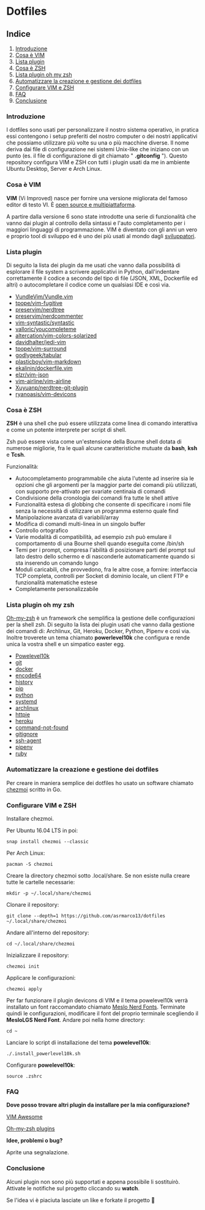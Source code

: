 # Dotfiles

## **Indice**
1. [Introduzione](#introduzione)
2. [Cosa è VIM](#cosa-è-vim)
3. [Lista plugin](#lista-plugin)
4. [Cosa è ZSH](#cosa-è-zsh)
5. [Lista plugin oh my zsh](#lista-plugin-oh-my-zsh)
5. [Automatizzare la creazione e gestione dei dotfiles](#automatizzare-la-creazione-e-gestione-dei-dotfiles)
6. [Configurare VIM e ZSH](#configurare-vim-e-zsh)
7. [FAQ](#faq)
8. [Conclusione](#conclusione)

### Introduzione

I dotfiles sono usati per personalizzare il nostro sistema operativo, in pratica essi contengono i setup preferiti del nostro computer o dei nostri applicativi che possiamo utilizzare più volte su una o più macchine diverse. Il nome deriva dai file di configurazione nei sistemi Unix-like che iniziano con un punto (es. il file di configurazione di git chiamato " **.gitconfig** "). Questo repository configura VIM e ZSH con tutti i plugin usati da me in ambiente Ubuntu Desktop, Server e Arch Linux.

### Cosa è VIM

**VIM** (Vi Improved) nasce per fornire una versione migliorata del famoso editor di testo VI. È [open source e multipiattaforma](https://www.vim.org/).

A partire dalla versione 6 sono state introdotte una serie di funzionalità che vanno dai plugin al controllo della sintassi e l'auto completamento per i maggiori linguaggi di programmazione. VIM è diventato con gli anni un vero e proprio tool di sviluppo ed è uno dei più usati al mondo dagli [sviluppatori](https://insights.stackoverflow.com/survey/2019#technology-_-most-popular-development-environments).

### Lista plugin

Di seguito la lista dei plugin da me usati che vanno dalla possibilità di esplorare il file system a scrivere applicativi in Python, dall'indentare correttamente il codice a secondo del tipo di file (JSON, XML, Dockerfile ed altri) o autocompletare il codice come un qualsiasi IDE e così via.

- [VundleVim/Vundle.vim](https://github.com/VundleVim/Vundle.vim)
- [tpope/vim-fugitive](https://github.com/tpope/vim-fugitive.git)
- [preservim/nerdtree](https://github.com/preservim/nerdtree)
- [preservim/nerdcommenter](https://github.com/preservim/nerdcommenter)
- [vim-syntastic/syntastic](https://github.com/vim-syntastic/syntastic)
- [valloric/youcompleteme](https://vimawesome.com/plugin/youcompleteme)
- [altercation/vim-colors-solarized](https://github.com/altercation/vim-colors-solarized)
- [davidhalter/jedi-vim](https://github.com/davidhalter/jedi-vim)
- [tpope/vim-surround](https://github.com/tpope/vim-surround.git)
- [godlygeek/tabular](https://github.com/godlygeek/tabular.git)
- [plasticboy/vim-markdown](https://github.com/plasticboy/vim-markdown.git)
- [ekalinin/dockerfile.vim](https://github.com/ekalinin/Dockerfile.vim.git)
- [elzr/vim-json](https://github.com/elzr/vim-json.git)
- [vim-airline/vim-airline](https://github.com/vim-airline/vim-airline.git)
- [Xuyuanp/nerdtree-git-plugin](https://github.com/Xuyuanp/nerdtree-git-plugin)
- [ryanoasis/vim-devicons](https://github.com/ryanoasis/vim-devicons)

### Cosa è ZSH

**ZSH** è una shell che può essere utilizzata come linea di comando interattiva e come un potente interprete per script di shell.

Zsh può essere vista come un'estensione della Bourne shell dotata di numerose migliorie, fra le quali alcune caratteristiche mutuate da **bash**, **ksh** e **Tcsh**.

Funzionalità:
- Autocompletamento programmabile che aiuta l'utente ad inserire sia le opzioni che gli argomenti per la maggior parte dei comandi più utilizzati, con supporto pre-attivato per svariate centinaia di comandi
- Condivisione della cronologia dei comandi fra tutte le shell attive
- Funzionalità estesa di globbing che consente di specificare i nomi file senza la necessità di utilizzare un programma esterno quale find
- Manipolazione avanzata di variabili/array
- Modifica di comandi multi-linea in un singolo buffer
- Controllo ortografico
- Varie modalità di compatibilità, ad esempio zsh può emulare il comportamento di una Bourne shell quando eseguita come /bin/sh
- Temi per i prompt, compresa l'abilità di posizionare parti del prompt sul lato destro dello schermo e di nasconderle automaticamente quando si sta inserendo un comando lungo
- Moduli caricabili, che provvedono, fra le altre cose, a fornire: interfaccia TCP completa, controlli per Socket di dominio locale, un client FTP e funzionalità matematiche estese
- Completamente personalizzabile

### Lista plugin oh my zsh

[Oh-my-zsh](https://github.com/ohmyzsh/ohmyzsh) è un framework che semplifica la gestione delle configurazioni per la shell zsh. Di seguito la lista dei plugin usati che vanno dalla gestione dei comandi di: Archlinux, Git, Heroku, Docker, Python, Pipenv e così via. Inoltre troverete un tema chiamato **powerlevel10k** che configura e rende unica la vostra shell e un simpatico easter egg.
- [Powelevel10k](https://github.com/romkatv/powerlevel10k)
- [git](https://github.com/ohmyzsh/ohmyzsh/tree/master/plugins/git)
- [docker](https://github.com/ohmyzsh/ohmyzsh/tree/master/plugins/docker)
- [encode64](https://github.com/ohmyzsh/ohmyzsh/tree/master/plugins/encode64)
- [history](https://github.com/ohmyzsh/ohmyzsh/tree/master/plugins/history)
- [pip](https://github.com/ohmyzsh/ohmyzsh/tree/master/plugins/history)
- [python](https://github.com/ohmyzsh/ohmyzsh/tree/master/plugins/python)
- [systemd](https://github.com/ohmyzsh/ohmyzsh/tree/master/plugins/systemd)
- [archlinux](https://github.com/ohmyzsh/ohmyzsh/tree/master/plugins/archlinux)
- [httpie](https://github.com/ohmyzsh/ohmyzsh/tree/master/plugins/httpie)
- [heroku](https://github.com/ohmyzsh/ohmyzsh/tree/master/plugins/heroku)
- [command-not-found](https://github.com/ohmyzsh/ohmyzsh/tree/master/plugins/command-not-found)
- [gitignore](https://github.com/ohmyzsh/ohmyzsh/tree/master/plugins/gitignore)
- [ssh-agent](https://github.com/ohmyzsh/ohmyzsh/tree/master/plugins/ssh-agent)
- [pipenv](https://github.com/ohmyzsh/ohmyzsh/tree/master/plugins/pipenv)
- [ruby](https://github.com/ohmyzsh/ohmyzsh/tree/master/plugins/ruby)

### Automatizzare la creazione e gestione dei dotfiles

Per creare in maniera semplice dei dotfiles ho usato un software chiamato [chezmoi](https://github.com/twpayne/chezmoi) scritto in Go.

### Configurare VIM e ZSH

Installare chezmoi.

Per Ubuntu 16.04 LTS in poi:

```shell
snap install chezmoi --classic
```

Per Arch Linux:

```shell
pacman -S chezmoi
```

Creare la directory chezmoi sotto .local/share. Se non esiste nulla creare tutte le cartelle necessarie:

```shell
mkdir -p ~/.local/share/chezmoi
```

Clonare il repository:

```shell
git clone --depth=1 https://github.com/asrmarco13/dotfiles ~/.local/share/chezmoi
```

Andare all'interno del repository:

```shell
cd ~/.local/share/chezmoi
```

Inizializzare il repository:

```shell
chezmoi init
```

Applicare le configurazioni:

```shell
chezmoi apply
```

Per far funzionare il plugin devicons di VIM e il tema powelevel10k verrà installato un font raccomandato chiamato [Meslo Nerd Fonts](https://github.com/romkatv/powerlevel10k#meslo-nerd-font-patched-for-powerlevel10k). Terminate quindi le configurazioni, modificare il font del proprio terminale scegliendo il **MesloLGS Nerd Font**. Andare poi nella home directory:

```shell
cd ~
```

Lanciare lo script di installazione del tema **powelevel10k**:

```shell
./.install_powerlevel10k.sh
```

Configurare **powelevel10k**:

```shell
source .zshrc
```

### FAQ

**Dove posso trovare altri plugin da installare per la mia configurazione?**

[VIM Awesome](https://vimawesome.com/)

[Oh-my-zsh plugins](https://github.com/ohmyzsh/ohmyzsh/wiki/Plugins)

**Idee, problemi o bug?**

Aprite una segnalazione.

### Conclusione

Alcuni plugin non sono più supportati e appena possibile li sostituirò. Attivate le notifiche sul progetto cliccando su **watch**.

Se l'idea vi è piaciuta lasciate un like e forkate il progetto :beers:

